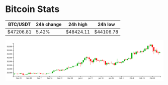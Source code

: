 # Bitcoin Stats

BTC/USDT|24h change|24h high|24h low|
|---|---|---|---|
|$47206.81|5.42%|$48424.11|$44106.78|

<img src="./chart.svg">
